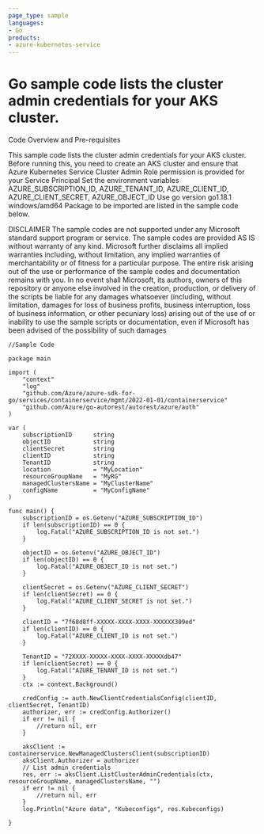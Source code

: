 ```yaml
---
page_type: sample
languages:
- Go
products:
- azure-kubernetes-service
---
```



# Go sample code lists the cluster admin credentials for your AKS cluster.


 Code Overview and Pre-requisites
 
 This sample code lists the cluster admin credentials for your AKS cluster.
 Before running this, you need to create an AKS cluster and ensure that Azure Kubernetes Service Cluster Admin Role permission is provided for your Service Principal
 Set the environment variables AZURE_SUBSCRIPTION_ID, AZURE_TENANT_ID, AZURE_CLIENT_ID, AZURE_CLIENT_SECRET, AZURE_OBJECT_ID
 Use go version go1.18.1 windows/amd64
 Package to be imported are listed in the sample code below.


DISCLAIMER
The sample codes are not supported under any Microsoft standard support program or service. The sample codes are provided AS IS without warranty of any kind. Microsoft further disclaims all implied warranties including, without limitation, any implied warranties of merchantability or of fitness for a particular purpose. The entire risk arising out of the use or performance of the sample codes and documentation remains with you. In no event shall Microsoft, its authors, owners of this repository or anyone else involved in the creation, production, or delivery of the scripts be liable for any damages whatsoever (including, without limitation, damages for loss of business profits, business interruption, loss of business information, or other pecuniary loss) arising out of the use of or inability to use the sample scripts or documentation, even if Microsoft has been advised of the possibility of such damages 


```
//Sample Code

package main

import (
	"context"
	"log"
	"github.com/Azure/azure-sdk-for-go/services/containerservice/mgmt/2022-01-01/containerservice"
	"github.com/Azure/go-autorest/autorest/azure/auth"
)

var (
	subscriptionID      string
	objectID            string
	clientSecret        string
	clientID            string
	TenantID            string
	location            = "MyLocation"
	resourceGroupName   = "MyRG"
	managedClustersName = "MyClusterName"
	configName          = "MyConfigName"
)

func main() {
	subscriptionID = os.Getenv("AZURE_SUBSCRIPTION_ID")
	if len(subscriptionID) == 0 {
		log.Fatal("AZURE_SUBSCRIPTION_ID is not set.")
	}

	objectID = os.Getenv("AZURE_OBJECT_ID")
	if len(objectID) == 0 {
		log.Fatal("AZURE_OBJECT_ID is not set.")
	}

	clientSecret = os.Getenv("AZURE_CLIENT_SECRET")
	if len(clientSecret) == 0 {
		log.Fatal("AZURE_CLIENT_SECRET is not set.")
	}

	clientID = "7f68d8ff-XXXXX-XXXX-XXXX-XXXXXX309ed"
	if len(clientID) == 0 {
		log.Fatal("AZURE_CLIENT_ID is not set.")
	}

	TenantID = "72XXXX-XXXXX-XXXX-XXXX-XXXXXdb47"
	if len(clientSecret) == 0 {
		log.Fatal("AZURE_TENANT_ID is not set.")
	}
	ctx := context.Background()

	credConfig := auth.NewClientCredentialsConfig(clientID, clientSecret, TenantID)
	authorizer, err := credConfig.Authorizer()
	if err != nil {
		//return nil, err
	}

	aksClient := containerservice.NewManagedClustersClient(subscriptionID)
	aksClient.Authorizer = authorizer
	// List admin credentials
	res, err := aksClient.ListClusterAdminCredentials(ctx, resourceGroupName, managedClustersName, "")
	if err != nil {
		//return nil, err
	}
	log.Println("Azure data", "Kubeconfigs", res.Kubeconfigs) 

}
```
